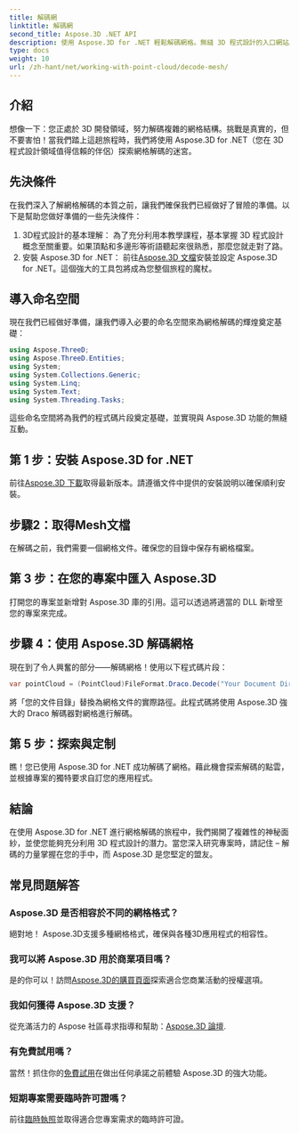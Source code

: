 ```yaml
---
title: 解碼網
linktitle: 解碼網
second_title: Aspose.3D .NET API
description: 使用 Aspose.3D for .NET 輕鬆解碼網格。無縫 3D 程式設計的入口網站。探索、客製化並提升您的專案。
type: docs
weight: 10
url: /zh-hant/net/working-with-point-cloud/decode-mesh/
---
```

## 介紹
想像一下：您正處於 3D 開發領域，努力解碼複雜的網格結構。挑戰是真實的，但不要害怕！當我們踏上這趟旅程時，我們將使用 Aspose.3D for .NET（您在 3D 程式設計領域值得信賴的伴侶）探索網格解碼的迷宮。
## 先決條件
在我們深入了解網格解碼的本質之前，讓我們確保我們已經做好了冒險的準備。以下是幫助您做好準備的一些先決條件：
1. 3D程式設計的基本理解：
   為了充分利用本教學課程，基本掌握 3D 程式設計概念至關重要。如果頂點和多邊形等術語聽起來很熟悉，那麼您就走對了路。
2. 安裝 Aspose.3D for .NET：
   前往[Aspose.3D 文檔](https://reference.aspose.com/3d/net/)安裝並設定 Aspose.3D for .NET。這個強大的工具包將成為您整個旅程的魔杖。
## 導入命名空間
現在我們已經做好準備，讓我們導入必要的命名空間來為網格解碼的輝煌奠定基礎：
```csharp
using Aspose.ThreeD;
using Aspose.ThreeD.Entities;
using System;
using System.Collections.Generic;
using System.Linq;
using System.Text;
using System.Threading.Tasks;
```
這些命名空間將為我們的程式碼片段奠定基礎，並實現與 Aspose.3D 功能的無縫互動。
## 第 1 步：安裝 Aspose.3D for .NET
   
前往[Aspose.3D 下載](https://releases.aspose.com/3d/net/)取得最新版本。請遵循文件中提供的安裝說明以確保順利安裝。
## 步驟2：取得Mesh文檔
在解碼之前，我們需要一個網格文件。確保您的目錄中保存有網格檔案。
## 第 3 步：在您的專案中匯入 Aspose.3D
打開您的專案並新增對 Aspose.3D 庫的引用。這可以透過將適當的 DLL 新增至您的專案來完成。
## 步驟 4：使用 Aspose.3D 解碼網格
現在到了令人興奮的部分——解碼網格！使用以下程式碼片段：
```csharp
var pointCloud = (PointCloud)FileFormat.Draco.Decode("Your Document Directory" + "point_cloud_no_qp.drc");
```
將「您的文件目錄」替換為網格文件的實際路徑。此程式碼將使用 Aspose.3D 強大的 Draco 解碼器對網格進行解碼。
## 第 5 步：探索與定制
瞧！您已使用 Aspose.3D for .NET 成功解碼了網格。藉此機會探索解碼的點雲，並根據專案的獨特要求自訂您的應用程式。
## 結論
在使用 Aspose.3D for .NET 進行網格解碼的旅程中，我們揭開了複雜性的神秘面紗，並使您能夠充分利用 3D 程式設計的潛力。當您深入研究專案時，請記住 – 解碼的力量掌握在您的手中，而 Aspose.3D 是您堅定的盟友。
## 常見問題解答
### Aspose.3D 是否相容於不同的網格格式？
絕對地！ Aspose.3D支援多種網格格式，確保與各種3D應用程式的相容性。
### 我可以將 Aspose.3D 用於商業項目嗎？
是的你可以！訪問[Aspose.3D的購買頁面](https://purchase.aspose.com/buy)探索適合您商業活動的授權選項。
### 我如何獲得 Aspose.3D 支援？
從充滿活力的 Aspose 社區尋求指導和幫助：[Aspose.3D 論壇](https://forum.aspose.com/c/3d/18).
### 有免費試用嗎？
當然！抓住你的[免費試用](https://releases.aspose.com/)在做出任何承諾之前體驗 Aspose.3D 的強大功能。
### 短期專案需要臨時許可證嗎？
前往[臨時執照](https://purchase.aspose.com/temporary-license/)並取得適合您專案需求的臨時許可證。